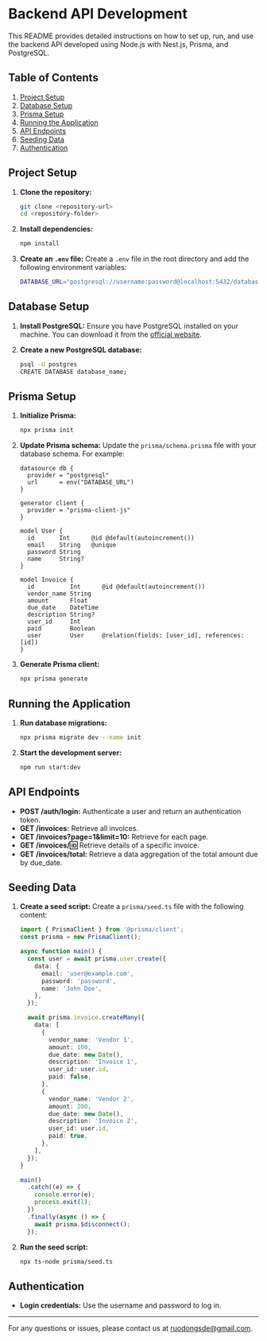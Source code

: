 
# Backend API Development

This README provides detailed instructions on how to set up, run, and use the backend API developed using Node.js with Nest.js, Prisma, and PostgreSQL.

## Table of Contents

1. [Project Setup](#project-setup)
2. [Database Setup](#database-setup)
3. [Prisma Setup](#prisma-setup)
4. [Running the Application](#running-the-application)
5. [API Endpoints](#api-endpoints)
6. [Seeding Data](#seeding-data)
7. [Authentication](#authentication)

## Project Setup

1. **Clone the repository:**
   ```sh
   git clone <repository-url>
   cd <repository-folder>
   ```

2. **Install dependencies:**
   ```sh
   npm install
   ```

3. **Create an `.env` file:**
   Create a `.env` file in the root directory and add the following environment variables:
   ```sh
   DATABASE_URL="postgresql://username:password@localhost:5432/database_name?schema=public"
   ```

## Database Setup

1. **Install PostgreSQL:**
   Ensure you have PostgreSQL installed on your machine. You can download it from the [official website](https://www.postgresql.org/download/).

2. **Create a new PostgreSQL database:**
   ```sh
   psql -U postgres
   CREATE DATABASE database_name;
   ```

## Prisma Setup

1. **Initialize Prisma:**
   ```sh
   npx prisma init
   ```

2. **Update Prisma schema:**
   Update the `prisma/schema.prisma` file with your database schema. For example:
   ```prisma
   datasource db {
     provider = "postgresql"
     url      = env("DATABASE_URL")
   }

   generator client {
     provider = "prisma-client-js"
   }

   model User {
     id       Int      @id @default(autoincrement())
     email    String   @unique
     password String
     name     String?
   }

   model Invoice {
     id          Int      @id @default(autoincrement())
     vendor_name String
     amount      Float
     due_date    DateTime
     description String?
     user_id     Int
     paid        Boolean
     user        User     @relation(fields: [user_id], references: [id])
   }
   ```

3. **Generate Prisma client:**
   ```sh
   npx prisma generate
   ```

## Running the Application

1. **Run database migrations:**
   ```sh
   npx prisma migrate dev --name init
   ```

2. **Start the development server:**
   ```sh
   npm run start:dev
   ```

## API Endpoints

- **POST /auth/login:** Authenticate a user and return an authentication token.
- **GET /invoices:** Retrieve all invoices.
- **GET /invoices?page=1&limit=10:** Retrieve for each page.
- **GET /invoices/:id:** Retrieve details of a specific invoice.
- **GET /invoices/total:** Retrieve a data aggregation of the total amount due by due_date.

## Seeding Data

1. **Create a seed script:**
   Create a `prisma/seed.ts` file with the following content:
   ```typescript
   import { PrismaClient } from '@prisma/client';
   const prisma = new PrismaClient();

   async function main() {
     const user = await prisma.user.create({
       data: {
         email: 'user@example.com',
         password: 'password',
         name: 'John Doe',
       },
     });

     await prisma.invoice.createMany({
       data: [
         {
           vendor_name: 'Vendor 1',
           amount: 100,
           due_date: new Date(),
           description: 'Invoice 1',
           user_id: user.id,
           paid: false,
         },
         {
           vendor_name: 'Vendor 2',
           amount: 200,
           due_date: new Date(),
           description: 'Invoice 2',
           user_id: user.id,
           paid: true,
         },
       ],
     });
   }

   main()
     .catch((e) => {
       console.error(e);
       process.exit(1);
     })
     .finally(async () => {
       await prisma.$disconnect();
     });
   ```

2. **Run the seed script:**
   ```sh
   npx ts-node prisma/seed.ts
   ```

## Authentication

- **Login credentials:** Use the username and password to log in.

---

For any questions or issues, please contact us at ruodongsde@gmail.com.
